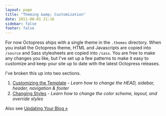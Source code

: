 ```yaml
---
layout: page
title: "Theming &amp; Customization"
date: 2011-08-01 21:16
sidebar: false
footer: false
---
```


For now Octopress ships with a single theme in the `.themes` directory. When you install the Octopress theme, HTML and Javascripts are copied into `/source` and Sass stylesheets are copied into `/sass`.
You are free to make any changes you like, but I've set up a few patterns to make it easy to customize and keep your site up to date with the latest Octopress releases.

I've broken this up into two sections.

1. [Customizing the Template](/octopress/theme/template/) - *Learn how to change the HEAD, sidebar, header, navigation & footer*
2. [Changing Styles](/octopress/theme/styles) - *Learn how to change the color scheme, layout, and override styles*

Also see [Updating Your Blog &raquo;](/octopress/updating)

